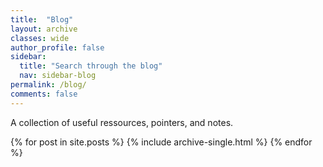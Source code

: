 ```yaml
---
title:  "Blog"
layout: archive
classes: wide
author_profile: false
sidebar:
  title: "Search through the blog"
  nav: sidebar-blog
permalink: /blog/
comments: false
---
```


A collection of useful ressources, pointers, and notes.

{% for post in site.posts %}
	{% include archive-single.html %}
{% endfor %}